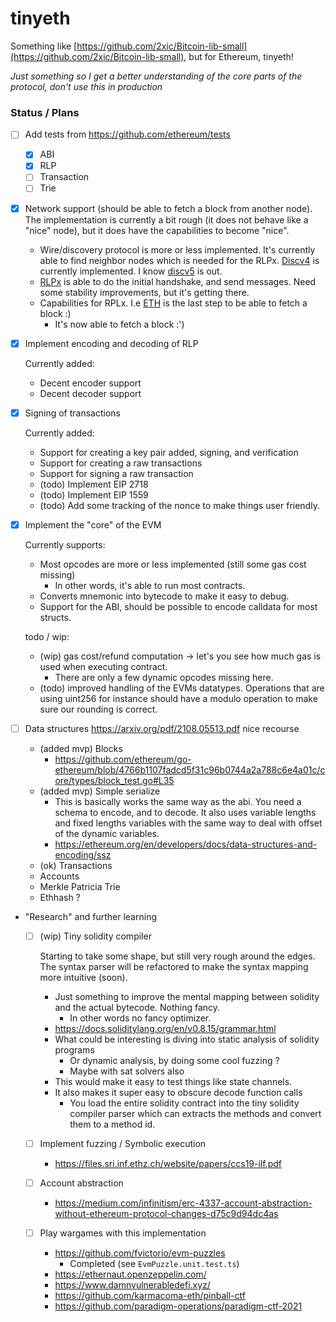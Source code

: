 # tinyeth

Something like [https://github.com/2xic/Bitcoin-lib-small](https://github.com/2xic/Bitcoin-lib-small), but for Ethereum, tinyeth!

_Just something so I get a better understanding of the core parts of the protocol, don't use this in production_

### Status / Plans
- [ ] Add tests from https://github.com/ethereum/tests
  - [x] ABI
  - [x] RLP
  - [ ] Transaction
  - [ ] Trie

- [x] Network support (should be able to fetch a block from another node). The implementation is currently a bit rough (it does not behave like a "nice" node), but it does have the capabilities to become "nice". 
  - Wire/discovery protocol is more or less implemented. It's currently able to find neighbor nodes which is needed for the RLPx. [Discv4](https://github.com/ethereum/devp2p/blob/master/discv4.md#wire-protocol) is currently implemented. I know [discv5](https://github.com/ethereum/devp2p/blob/master/discv5/discv5-theory.md) is out.
  - [RLPx](https://github.com/ethereum/devp2p/blob/master/rlpx.md) is able to do the initial handshake, and send messages. Need some stability improvements, but it's getting there.
  - Capabilities for RPLx. I.e [ETH](https://github.com/ethereum/devp2p/blob/master/caps/eth.md#eth62-2015) is the last step to be able to fetch a block :) 
    - It's now able to fetch a block :')

- [x] Implement encoding and decoding of RLP

  Currently added:
    - Decent encoder support
    - Decent decoder support

- [x] Signing of transactions

  Currently added:
    - Support for creating a key pair added, signing, and verification
    - Support for creating a raw transactions
    - Support for signing a raw transaction
    - (todo) Implement EIP 2718
    - (todo) Implement EIP 1559
    - (todo) Add some tracking of the nonce to make things user friendly.

- [x] Implement the "core" of the EVM

  Currently supports:
    - Most opcodes are more or less implemented (still some gas cost missing)
      - In other words, it's able to run most contracts.
    - Converts mnemonic into bytecode to make it easy to debug.
    - Support for the ABI, should be possible to encode calldata for most structs.

  todo / wip: 
    - (wip) gas cost/refund computation -> let's you see how much gas is used when executing contract.
        - There are only a few dynamic opcodes missing here.
    - (todo) improved handling of the EVMs datatypes. Operations that are using uint256 for instance should have a modulo operation to make sure our rounding is correct.

- [ ] Data structures
    https://arxiv.org/pdf/2108.05513.pdf nice recourse
    - (added mvp) Blocks
        - https://github.com/ethereum/go-ethereum/blob/4766b1107fadcd5f31c96b0744a2a788c6e4a01c/core/types/block_test.go#L35
    - (added mvp) Simple serialize
      - This is basically works the same way as the abi. You need a schema to encode, and to decode. It also uses variable lengths and fixed lengths variables with the same way to deal with offset of the dynamic variables.
      - https://ethereum.org/en/developers/docs/data-structures-and-encoding/ssz
    - (ok) Transactions
    - Accounts
    - Merkle Patricia Trie
    - Ethhash ? 

- "Research" and further learning
  - [ ] (wip) Tiny solidity compiler

      Starting to take some shape, but still very rough around the edges. The syntax parser will be refactored to make the syntax mapping more intuitive (soon).
      - Just something to improve the mental mapping between solidity and the actual bytecode. Nothing fancy.
          - In other words no fancy optimizer.
      - https://docs.soliditylang.org/en/v0.8.15/grammar.html
      - What could be interesting is diving into static analysis of solidity programs
        - Or dynamic analysis, by doing some cool fuzzing ? 
        - Maybe with sat solvers also
      - This would make it easy to test things like state channels.
      - It also makes it super easy to obscure decode function calls
        - You load the entire solidity contract into the tiny solidity compiler parser which can extracts the methods and convert them to a method id.

  - [ ] Implement fuzzing / Symbolic execution
    - https://files.sri.inf.ethz.ch/website/papers/ccs19-ilf.pdf

  - [ ] Account abstraction
    - https://medium.com/infinitism/erc-4337-account-abstraction-without-ethereum-protocol-changes-d75c9d94dc4as

  - [ ] Play wargames with this implementation
    - https://github.com/fvictorio/evm-puzzles
      - Completed (see `EvmPuzzle.unit.test.ts`)
    - https://ethernaut.openzeppelin.com/
    - https://www.damnvulnerabledefi.xyz/
    - https://github.com/karmacoma-eth/pinball-ctf
    - https://github.com/paradigm-operations/paradigm-ctf-2021
